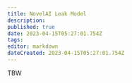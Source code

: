 ```yaml
---
title: NovelAI Leak Model
description: 
published: true
date: 2023-04-15T05:27:01.754Z
tags: 
editor: markdown
dateCreated: 2023-04-15T05:27:01.754Z
---
```


TBW
